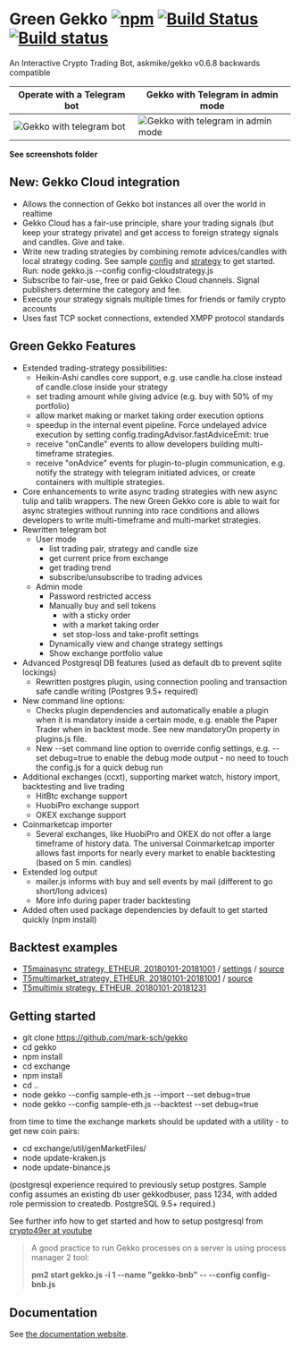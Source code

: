 # Green Gekko [![npm](https://img.shields.io/npm/dm/gekko.svg)]() [![Build Status](https://travis-ci.org/askmike/gekko.png)](https://travis-ci.org/askmike/gekko) [![Build status](https://ci.appveyor.com/api/projects/status/github/askmike/gekko?branch=stable&svg=true)](https://ci.appveyor.com/project/askmike/gekko)

An Interactive Crypto Trading Bot, askmike/gekko v0.6.8 backwards compatible

| Operate with a Telegram bot | Gekko with Telegram in admin mode |
| ------------------------ | --------------------------------- |
| ![Gekko with telegram bot](https://github.com/mark-sch/gekko/raw/develop/screenshots/telegrambot-crypto-overview.jpg) | ![Gekko with telegram in admin mode](https://github.com/mark-sch/gekko/raw/develop/screenshots/telegrambot-admin-sell.jpg) |

**See screenshots folder**

## New: Gekko Cloud integration
- Allows the connection of Gekko bot instances all over the world in realtime
- Gekko Cloud has a fair-use principle, share your trading signals (but keep your strategy private) and get access to foreign strategy signals and candles. Give and take.
- Write new trading strategies by combining remote advices/candles with local strategy coding. See sample [config](https://raw.githubusercontent.com/mark-sch/gekko/develop/config-cloudstrategy.js) and [strategy](https://raw.githubusercontent.com/mark-sch/gekko/develop/strategies/T5cloudstrat.js) to get started. Run: node gekko.js --config config-cloudstrategy.js
- Subscribe to fair-use, free or paid Gekko Cloud channels. Signal publishers determine the category and fee.
- Execute your strategy signals multiple times for friends or family crypto accounts
- Uses fast TCP socket connections, extended XMPP protocol standards

## Green Gekko Features

- Extended trading-strategy possibilities:
   - Heikin-Ashi candles core support, e.g. use candle.ha.close instead of candle.close inside your strategy
   - set trading amount while giving advice (e.g. buy with 50% of my portfolio)
   - allow market making or market taking order execution options
   - speedup in the internal event pipeline. Force undelayed advice execution by setting config.tradingAdvisor.fastAdviceEmit: true
   - receive "onCandle" events to allow developers building multi-timeframe strategies.
   - receive "onAdvice" events for plugin-to-plugin communication, e.g. notify the strategy with telegram initiated advices, or create containers with multiple strategies.
- Core enhancements to write async trading strategies with new async tulip and talib wrappers. The new Green Gekko core is able to wait for async strategies without running into race conditions and allows developers to write multi-timeframe and multi-market strategies.
- Rewritten telegram bot
  - User mode
    - list trading pair, strategy and candle size
    - get current price from exchange
    - get trading trend
    - subscribe/unsubscribe to trading advices
  - Admin mode
    - Password restricted access
    - Manually buy and sell tokens
       - with a sticky order
       - with a market taking order
       - set stop-loss and take-profit settings
    - Dynamically view and change strategy settings
    - Show exchange portfolio value
- Advanced Postgresql DB features (used as default db to prevent sqlite lockings)
  - Rewritten postgres plugin, using connection pooling and transaction safe candle writing (Postgres 9.5+ required)
- New command line options:
  - Checks plugin dependencies and automatically enable a plugin when it is mandatory inside a certain mode, e.g. enable the Paper Trader when in backtest mode. See new mandatoryOn property in plugins.js file.
  - New --set command line option to override config settings, e.g. --set debug=true to enable the debug mode output - no need to touch the config.js for a quick debug run
- Additional exchanges (ccxt), supporting market watch, history import, backtesting and live trading
  - HitBtc exchange support
  - HuobiPro exchange support
  - OKEX exchange support
- Coinmarketcap importer
  - Several exchanges, like HuobiPro and OKEX do not offer a large timeframe of history data. The universal Coinmarketcap importer allows fast imports for nearly every market to enable backtesting (based on 5 min. candles)
- Extended log output
    - mailer.js informs with buy and sell events by mail (different to go short/long advices)
    - More info during paper trader backtesting
- Added often used package dependencies by default to get started quickly (npm install)

## Backtest examples

- [T5mainasync strategy, ETHEUR, 20180101-20181001](https://git.io/fhMJo) / [settings](https://raw.githubusercontent.com/mark-sch/gekko/develop/sample-eth.js) / [source](https://raw.githubusercontent.com/mark-sch/gekko/develop/strategies/T5mainasync.js)
- [T5multimarket_strategy, ETHEUR, 20180101-20181001](https://git.io/fhMJE) / [source](https://raw.githubusercontent.com/mark-sch/gekko/develop/strategies/T5multimarket.js)
- [T5multimix strategy, ETHEUR, 20180101-20181231](https://git.io/fhMvD)

## Getting started

- git clone https://github.com/mark-sch/gekko
- cd gekko
- npm install
- cd exchange
- npm install
- cd ..
- node gekko --config sample-eth.js --import --set debug=true
- node gekko --config sample-eth.js --backtest --set debug=true

from time to time the exchange markets should be updated with a utility - to get new coin pairs:

- cd exchange/util/genMarketFiles/
- node update-kraken.js
- node update-binance.js

(postgresql experience required to previously setup postgres. Sample config assumes an existing db user gekkodbuser, pass 1234, with added role permission to createdb. PostgreSQL 9.5+ required.)

See further info how to get started and how to setup postgresql from [crypto49er at youtube](https://www.youtube.com/watch?v=vIqe-EPAMeU)

> A good practice to run Gekko processes on a server is using process manager 2 tool:
>
> **pm2 start gekko.js -i 1 --name "gekko-bnb" -- --config config-bnb.js**

## Documentation

See [the documentation website](https://gekko.wizb.it/docs/introduction/about_gekko.html).

